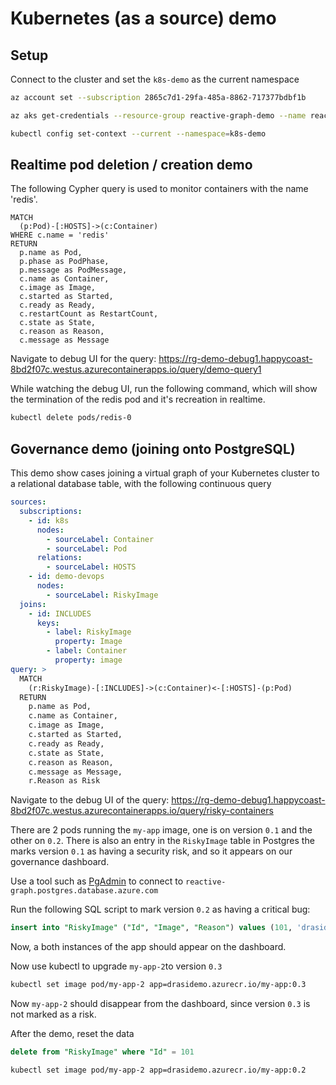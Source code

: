 
# Kubernetes (as a source) demo

## Setup

Connect to the cluster and set the `k8s-demo` as the current namespace

```bash
az account set --subscription 2865c7d1-29fa-485a-8862-717377bdbf1b

az aks get-credentials --resource-group reactive-graph-demo --name reactive-graph-demo

kubectl config set-context --current --namespace=k8s-demo
```

## Realtime pod deletion / creation demo

The following Cypher query is used to monitor containers with the name 'redis'.

```cypher
MATCH 
  (p:Pod)-[:HOSTS]->(c:Container) 
WHERE c.name = 'redis'
RETURN 
  p.name as Pod,
  p.phase as PodPhase,
  p.message as PodMessage,
  c.name as Container,
  c.image as Image,
  c.started as Started,
  c.ready as Ready,
  c.restartCount as RestartCount,
  c.state as State,
  c.reason as Reason,
  c.message as Message
```

Navigate to debug UI for the query: https://rg-demo-debug1.happycoast-8bd2f07c.westus.azurecontainerapps.io/query/demo-query1

While watching the debug UI, run the following command, which will show the termination of the redis pod and it's recreation in realtime.

```bash
kubectl delete pods/redis-0
```

## Governance demo (joining onto PostgreSQL)

This demo show cases joining a virtual graph of your Kubernetes cluster to a relational database table, with the following continuous query

```yaml
sources:    
  subscriptions:
    - id: k8s
      nodes:
        - sourceLabel: Container
        - sourceLabel: Pod
      relations:
        - sourceLabel: HOSTS
    - id: demo-devops
      nodes:
        - sourceLabel: RiskyImage
  joins:
    - id: INCLUDES
      keys:
        - label: RiskyImage
          property: Image
        - label: Container
          property: image
query: > 
  MATCH 
    (r:RiskyImage)-[:INCLUDES]->(c:Container)<-[:HOSTS]-(p:Pod)
  RETURN 
    p.name as Pod,
    c.name as Container,
    c.image as Image,
    c.started as Started,
    c.ready as Ready,
    c.state as State,
    c.reason as Reason,
    c.message as Message,
    r.Reason as Risk
```

Navigate to the debug UI of the query: https://rg-demo-debug1.happycoast-8bd2f07c.westus.azurecontainerapps.io/query/risky-containers

There are 2 pods running the `my-app` image, one is on version `0.1` and the other on `0.2`. There is also an entry in the `RiskyImage` table in Postgres the marks version `0.1` as having a security risk, and so it appears on our governance dashboard.

Use a tool such as [PgAdmin](https://www.pgadmin.org) to connect to `reactive-graph.postgres.database.azure.com`

Run the following SQL script to mark version `0.2` as having a critical bug:

```sql
insert into "RiskyImage" ("Id", "Image", "Reason") values (101, 'drasidemo.azurecr.io/my-app:0.2', 'Critical Bug')
```

Now, a both instances of the app should appear on the dashboard.

Now use kubectl to upgrade `my-app-2`to version `0.3`

```bash
kubectl set image pod/my-app-2 app=drasidemo.azurecr.io/my-app:0.3
```

Now `my-app-2` should disappear from the dashboard, since version `0.3` is not marked as a risk.

After the demo, reset the data

```sql
delete from "RiskyImage" where "Id" = 101
```

```bash
kubectl set image pod/my-app-2 app=drasidemo.azurecr.io/my-app:0.2
```